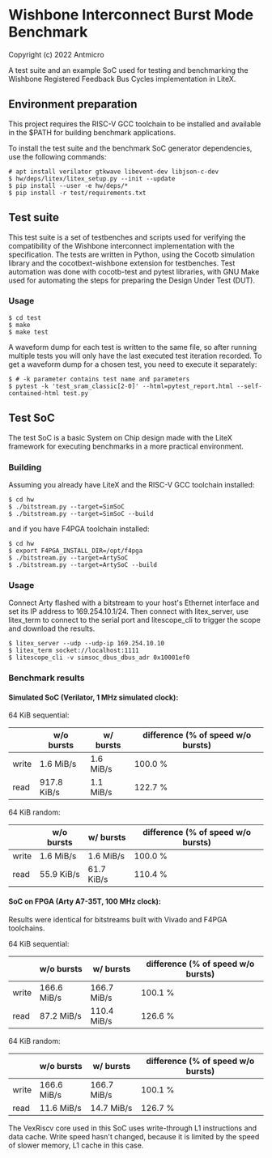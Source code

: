 # Wishbone Interconnect Burst Mode Benchmark

Copyright (c) 2022 Antmicro

A test suite and an example SoC used for testing and benchmarking the Wishbone Registered Feedback Bus Cycles implementation in LiteX.

## Environment preparation

This project requires the RISC-V GCC toolchain to be installed and available in the $PATH for building benchmark applications.

To install the test suite and the benchmark SoC generator dependencies, use the following commands:
```
# apt install verilator gtkwave libevent-dev libjson-c-dev
$ hw/deps/litex/litex_setup.py --init --update
$ pip install --user -e hw/deps/*
$ pip install -r test/requirements.txt
```

## Test suite

This test suite is a set of testbenches and scripts used for verifying the compatibility of the Wishbone interconnect implementation with the specification.
The tests are written in Python, using the Cocotb simulation library and the cocotbext-wishbone extension for testbenches.
Test automation was done with cocotb-test and pytest libraries, with GNU Make used for automating the steps for preparing the Design Under Test (DUT).

### Usage

```
$ cd test
$ make
$ make test
```

A waveform dump for each test is written to the same file, so after running multiple tests you will only have the last executed test iteration recorded.
To get a waveform dump for a chosen test, you need to execute it separately:
```
$ # -k parameter contains test name and parameters
$ pytest -k 'test_sram_classic[2-0]' --html=pytest_report.html --self-contained-html test.py
```

## Test SoC

The test SoC is a basic System on Chip design made with the LiteX framework for executing benchmarks in a more practical environment.

### Building

Assuming you already have LiteX and the RISC-V GCC toolchain installed:
```
$ cd hw
$ ./bitstream.py --target=SimSoC
$ ./bitstream.py --target=SimSoC --build
```
and if you have F4PGA toolchain installed:
```
$ cd hw
$ export F4PGA_INSTALL_DIR=/opt/f4pga
$ ./bitstream.py --target=ArtySoC
$ ./bitstream.py --target=ArtySoC --build
```

### Usage

Connect Arty flashed with a bitstream to your host's Ethernet interface and set its IP address to 169.254.10.1/24.
Then connect with litex_server, use litex_term to connect to the serial port and litescope_cli to trigger the scope and download the results.

```
$ litex_server --udp --udp-ip 169.254.10.10
$ litex_term socket://localhost:1111
$ litescope_cli -v simsoc_dbus_dbus_adr 0x10001ef0
```

### Benchmark results

#### Simulated SoC (Verilator, 1 MHz simulated clock):

64 KiB sequential:

|       | w/o bursts  | w/ bursts | difference (% of speed w/o bursts) |
|-------|-------------|-----------|------------------------------------|
| write |   1.6 MiB/s | 1.6 MiB/s | 100.0 %                            |
|  read | 917.8 KiB/s | 1.1 MiB/s | 122.7 %                            |


64 KiB random:

|       | w/o bursts | w/ bursts  | difference (% of speed w/o bursts) |
|-------|------------|------------|------------------------------------|
| write |  1.6 MiB/s |  1.6 MiB/s | 100.0 %                            |
|  read | 55.9 KiB/s | 61.7 KiB/s | 110.4 %                            |


#### SoC on FPGA (Arty A7-35T, 100 MHz clock):

Results were identical for bitstreams built with Vivado and F4PGA toolchains.

64 KiB sequential:

|       | w/o bursts  | w/ bursts   | difference (% of speed w/o bursts) |
|-------|-------------|-------------|------------------------------------|
| write | 166.6 MiB/s | 166.7 MiB/s | 100.1 %                            |
|  read |  87.2 MiB/s | 110.4 MiB/s | 126.6 %                            |


64 KiB random:

|       | w/o bursts  | w/ bursts   | difference (% of speed w/o bursts) |
|-------|-------------|-------------|------------------------------------|
| write | 166.6 MiB/s | 166.7 MiB/s | 100.1 %                            |
|  read |  11.6 MiB/s |  14.7 MiB/s | 126.7 %                            |

The VexRiscv core used in this SoC uses write-through L1 instructions and data cache.
Write speed hasn't changed, because it is limited by the speed of slower memory, 
L1 cache in this case.
